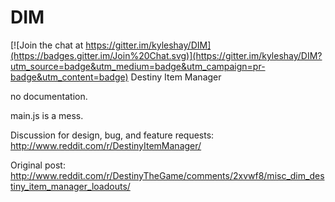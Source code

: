 # DIM

[![Join the chat at https://gitter.im/kyleshay/DIM](https://badges.gitter.im/Join%20Chat.svg)](https://gitter.im/kyleshay/DIM?utm_source=badge&utm_medium=badge&utm_campaign=pr-badge&utm_content=badge)
Destiny Item Manager

no documentation.

main.js is a mess.

Discussion for design, bug, and feature requests: http://www.reddit.com/r/DestinyItemManager/

Original post: http://www.reddit.com/r/DestinyTheGame/comments/2xvwf8/misc_dim_destiny_item_manager_loadouts/


